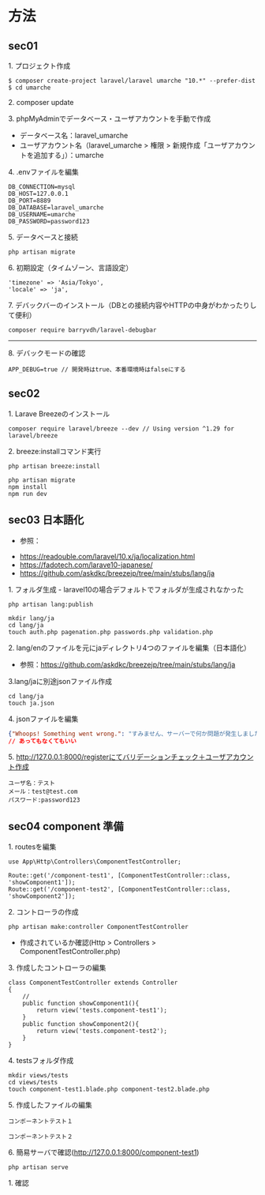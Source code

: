 # 方法

## sec01
1\. プロジェクト作成
```
$ composer create-project laravel/laravel umarche "10.*" --prefer-dist
$ cd umarche
```

2\. composer update

3\. phpMyAdminでデータベース・ユーザアカウントを手動で作成
- データベース名：laravel_umarche
- ユーザアカウント名（laravel_umarche > 権限 > 新規作成「ユーザアカウントを追加する」）：umarche

4\. .envファイルを編集
```env
DB_CONNECTION=mysql
DB_HOST=127.0.0.1
DB_PORT=8889
DB_DATABASE=laravel_umarche
DB_USERNAME=umarche
DB_PASSWORD=password123
```

5\. データベースと接続
```
php artisan migrate
```

6\. 初期設定（タイムゾーン、言語設定）
```php:laravel_api/config/app.php
'timezone' => 'Asia/Tokyo',
'locale' => 'ja',
```

7\. デバックバーのインストール（DBとの接続内容やHTTPの中身がわかったりして便利）
```
composer require barryvdh/laravel-debugbar
```
--- 

8\. デバックモードの確認
```env
APP_DEBUG=true // 開発時はtrue、本番環境時はfalseにする
```

## sec02
1\. Larave Breezeのインストール
```
composer require laravel/breeze --dev // Using version ^1.29 for laravel/breeze
```

2\. breeze:installコマンド実行
```
php artisan breeze:install

php artisan migrate
npm install
npm run dev
```

## sec03 日本語化
- 参照：
* https://readouble.com/laravel/10.x/ja/localization.html
* https://fadotech.com/larave10-japanese/
* https://github.com/askdkc/breezejp/tree/main/stubs/lang/ja

1\. フォルダ生成 - laravel10の場合デフォルトでフォルダが生成されなかった
```
php artisan lang:publish

mkdir lang/ja
cd lang/ja
touch auth.php pagenation.php passwords.php validation.php
```

2\. lang/enのファイルを元にjaディレクトリ4つのファイルを編集（日本語化）
* 参照：https://github.com/askdkc/breezejp/tree/main/stubs/lang/ja

3\.lang/jaに別途jsonファイル作成 
```
cd lang/ja
touch ja.json
```

4\. jsonファイルを編集
```json:lang/ja/ja.json
{"Whoops! Something went wrong.": "すみません、サーバーで何か問題が発生しました。"}
// あってもなくてもいい
```

5\. http://127.0.0.1:8000/registerにてバリデーションチェック＋ユーザアカウント作成
```
ユーザ名：テスト
メール：test@test.com
パスワード:password123
```

## sec04 component 準備
1\. routesを編集
```php:routes/web.php
use App\Http\Controllers\ComponentTestController;

Route::get('/component-test1', [ComponentTestController::class, 'showComponent1']);
Route::get('/component-test2', [ComponentTestController::class, 'showComponent2']);

```
2\. コントローラの作成
```
php artisan make:controller ComponentTestController
```
- 作成されているか確認(Http > Controllers > ComponentTestController.php)

3\. 作成したコントローラの編集
```php:Http/Controllers/ComponentTestController.php
class ComponentTestController extends Controller
{
    //
    public function showComponent1(){
        return view('tests.component-test1');
    }
    public function showComponent2(){
        return view('tests.component-test2');
    }
}
```
4\. testsフォルダ作成
```
mkdir views/tests
cd views/tests
touch component-test1.blade.php component-test2.blade.php 
```
5\. 作成したファイルの編集
```php:views/tests/component-test1.blade.php 
コンポーネントテスト１
```
```php:views/tests/component-test2.blade.php 
コンポーネントテスト２
```

6\. 簡易サーバで確認(http://127.0.0.1:8000/component-test1)
```
php artisan serve
```



1\. 確認
```
```